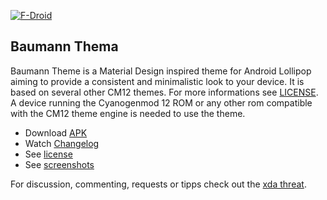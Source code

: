 [![F-Droid](https://f-droid.org/wiki/images/0/06/F-Droid-button_get-it-on.png)](https://f-droid.org/repository/browse/?fdfilter=baumann&fdid=de.baumann.thema)

## Baumann Thema

Baumann Theme is a Material Design inspired theme for Android Lollipop aiming to provide a consistent and minimalistic look to your device. It is based on several other CM12 themes. For more informations see [LICENSE](https://github.com/scoute-dich/Baumann_Theme/blob/master/LICENSE.md). A device running the Cyanogenmod 12 ROM or any other rom compatible with the CM12 theme engine is needed to use the theme.

- Download [APK](https://github.com/scoute-dich/Baumann_Theme/releases)
- Watch [Changelog](https://github.com/scoute-dich/Baumann_Theme/blob/master/CHANGELOG.md)
- See [license](https://github.com/scoute-dich/Baumann_Theme/blob/master/LICENSE.md)
- See [screenshots](https://github.com/scoute-dich/Baumann_Theme/blob/master/screenshots.md)

For discussion, commenting, requests or tipps check out the [xda threat](http://forum.xda-developers.com/android/themes/cm12-theme-source-t3164482).
